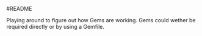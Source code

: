 #README 

Playing around to figure out how Gems are working.
Gems could wether be required directly or by using a Gemfile.
